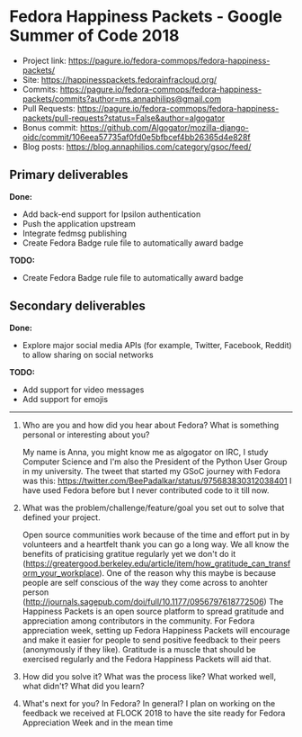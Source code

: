 # Fedora Happiness Packets - Google Summer of Code 2018

* Project link: https://pagure.io/fedora-commops/fedora-happiness-packets/
* Site: https://happinesspackets.fedorainfracloud.org/
* Commits: https://pagure.io/fedora-commops/fedora-happiness-packets/commits?author=ms.annaphilips@gmail.com
* Pull Requests: https://pagure.io/fedora-commops/fedora-happiness-packets/pull-requests?status=False&author=algogator
* Bonus commit:
https://github.com/Algogator/mozilla-django-oidc/commit/106eea57735af0fd0e5bfbcef4bb26365d4e828f
* Blog posts: https://blog.annaphilips.com/category/gsoc/feed/

Primary deliverables
------
**Done:**
* Add back-end support for Ipsilon authentication
* Push the application upstream
* Integrate fedmsg publishing
* Create Fedora Badge rule file to automatically award badge

**TODO:**
* Create Fedora Badge rule file to automatically award badge

Secondary deliverables
------
**Done:**
* Explore major social media APIs (for example, Twitter, Facebook, Reddit) to allow sharing on social networks

**TODO:**
* Add support for video messages
* Add support for emojis
---
1. Who are you and how did you hear about Fedora?  What is something personal or interesting about you?

    My name is Anna, you might know me as algogator on IRC, I study Computer Science and I'm also the President of the Python User Group in my university. The tweet that started my GSoC journey with Fedora was this: https://twitter.com/BeePadalkar/status/975683830312038401 
    I have used Fedora before but I never contributed code to it till now. 

2. What was the problem/challenge/feature/goal you set out to solve that defined your project.
    
    Open source communities work because of the time and effort put in by volunteers and a heartfelt thank you can go a long way. We all know the benefits of praticising gratitue regularly yet we don't do it (https://greatergood.berkeley.edu/article/item/how_gratitude_can_transform_your_workplace). One of the reason why this maybe is because people are self conscious of the way they come across to anohter person (http://journals.sagepub.com/doi/full/10.1177/0956797618772506) The Happiness Packets is an open source platform to spread gratitude and appreciation among contributors in the community. For Fedora appreciation week, setting up Fedora Happiness Packets will encourage and make it easier for people to send positive feedback to their peers (anonymously if they like). Gratitude is a muscle that should be exercised regularly and the Fedora Happiness Packets will aid that. 

3. How did you solve it?  What was the process like?  What worked well, what didn't?  What did you learn?

4. What's next for you? In Fedora? In general?
   I plan on working on the feedback we received at FLOCK 2018 to have the site ready for Fedora Appreciation Week and in the mean time 

